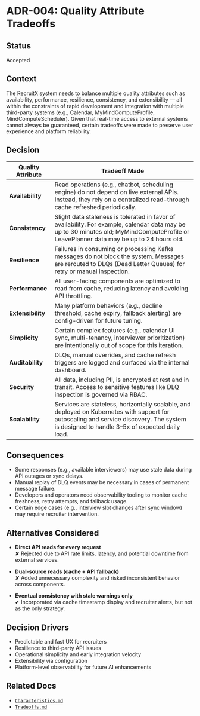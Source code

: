 # ADR-004: Quality Attribute Tradeoffs

## Status

Accepted

## Context

The RecruitX system needs to balance multiple quality attributes such as availability, performance, resilience,
consistency, and extensibility — all within the constraints of rapid development and integration with multiple
third-party systems (e.g., Calendar, MyMindComputeProfile, MindComputeScheduler). Given that real-time access to external systems cannot
always be guaranteed, certain tradeoffs were made to preserve user experience and platform reliability.

## Decision

| Quality Attribute | Tradeoff Made                                                                                                                                                                               |
|-------------------|---------------------------------------------------------------------------------------------------------------------------------------------------------------------------------------------|
| **Availability**  | Read operations (e.g., chatbot, scheduling engine) do not depend on live external APIs. Instead, they rely on a centralized read-through cache refreshed periodically.                      |
| **Consistency**   | Slight data staleness is tolerated in favor of availability. For example, calendar data may be up to 30 minutes old; MyMindComputeProfile or LeavePlanner data may be up to 24 hours old.                |
| **Resilience**    | Failures in consuming or processing Kafka messages do not block the system. Messages are rerouted to DLQs (Dead Letter Queues) for retry or manual inspection.                              |
| **Performance**   | All user-facing components are optimized to read from cache, reducing latency and avoiding API throttling.                                                                                  |
| **Extensibility** | Many platform behaviors (e.g., decline threshold, cache expiry, fallback alerting) are config-driven for future tuning.                                                                     |
| **Simplicity**    | Certain complex features (e.g., calendar UI sync, multi-tenancy, interviewer prioritization) are intentionally out of scope for this iteration.                                             |
| **Auditability**  | DLQs, manual overrides, and cache refresh triggers are logged and surfaced via the internal dashboard.                                                                                      |
| **Security**      | All data, including PII, is encrypted at rest and in transit. Access to sensitive features like DLQ inspection is governed via RBAC.                                                        |
| **Scalability**   | Services are stateless, horizontally scalable, and deployed on Kubernetes with support for autoscaling and service discovery. The system is designed to handle 3–5x of expected daily load. |

## Consequences

- Some responses (e.g., available interviewers) may use stale data during API outages or sync delays.
- Manual replay of DLQ events may be necessary in cases of permanent message failure.
- Developers and operators need observability tooling to monitor cache freshness, retry attempts, and fallback usage.
- Certain edge cases (e.g., interview slot changes after sync window) may require recruiter intervention.

## Alternatives Considered

- **Direct API reads for every request**  
  ✘ Rejected due to API rate limits, latency, and potential downtime from external services.

- **Dual-source reads (cache + API fallback)**  
  ✘ Added unnecessary complexity and risked inconsistent behavior across components.

- **Eventual consistency with stale warnings only**  
  ✔ Incorporated via cache timestamp display and recruiter alerts, but not as the only strategy.

## Decision Drivers

- Predictable and fast UX for recruiters
- Resilience to third-party API issues
- Operational simplicity and early integration velocity
- Extensibility via configuration
- Platform-level observability for future AI enhancements

## Related Docs

- [`Characteristics.md`](../Characteristics.md)
- [`Tradeoffs.md`](../Tradeoffs.md)
